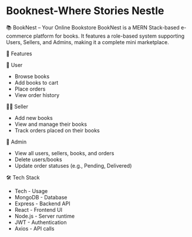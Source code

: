 # Booknest-Where Stories Nestle

📚 BookNest – Your Online Bookstore
BookNest is a MERN Stack-based e-commerce platform for books. It features a role-based system supporting Users, Sellers, and Admins, making it a complete mini marketplace.

🚀 Features

👤 User
* Browse books
* Add books to cart
* Place orders
* View order history

🧑‍💼 Seller
* Add new books
* View and manage their books
* Track orders placed on their books

👑 Admin
* View all users, sellers, books, and orders
* Delete users/books
* Update order statuses (e.g., Pending, Delivered)

🛠️ Tech Stack

* Tech  -  Usage
* MongoDB -   Database
* Express  -  Backend API
* React -   Frontend UI
* Node.js -   Server runtime
* JWT  -  Authentication
* Axios  -  API calls
